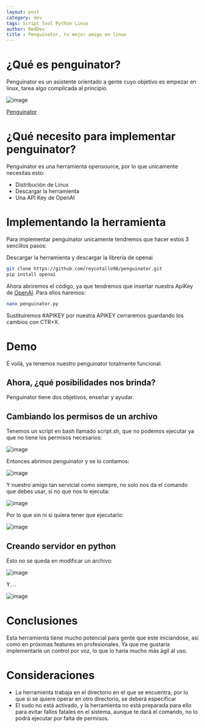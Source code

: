 ```yaml
---
layout: post
category: dev
tags: Script Tool Python Linux 
author: RedDev
title : Penguinator, tu mejor amigo en linux
---
```


# ¿Qué es penguinator?
Penguinator es un asistente orientado a gente cuyo objetivo es empezar en linux, tarea algo complicada al principio.

![image](https://github.com/reycotallo98/reycotallo98.github.io/assets/93315382/908c492b-29d3-4769-ba6f-c134eea25a96)

<a href="https://github.com/reycotallo98](https://github.com/reycotallo98/penguinator/tree/main" class="btn btn-github m-2"><span class="icon"></span>Penguinator</a>

# ¿Qué necesito para implementar penguinator?
Penguinator es una herramienta opensource, por lo que unicamente necesitas esto:
- Distribución de Linux
- Descargar la herramienta
- Una API Key de OpenAI

# Implementando la herramienta
Para implementar penguinator unicamente tendremos que hacer estos 3 sencillos pasos:

Descargar la herramienta y descargar la libreria de openai
```bash
git clone https://github.com/reycotallo98/penguinator.git
pip install openai
```
Ahora abriremos el código, ya que tendremos que insertar nuestra ApiKey de [OpenAI](https://platform.openai.com/account/api-keys).
Para ellos haremos:
```bash
nano penguinator.py
```
Sustituiremos #APIKEY por nuestra APIKEY cerraremos guardando los cambios con CTR+X.

# Demo
É voilá, ya tenemos nuestro penguinator totalmente funcional.
## Ahora, ¿qué posibilidades nos brinda?
Penguinator tiene dos objetivos, enseñar y ayudar.

## Cambiando los permisos de un archivo
Tenemos un script en bash llamado script.sh, que no podemos ejecutar ya que no tiene los permisos necesarios:

![image](https://github.com/reycotallo98/reycotallo98.github.io/assets/93315382/955efc17-a50f-4f35-9446-7f1967ff9a15)

Entonces abrimos penguinator y se lo contamos:

![image](https://github.com/reycotallo98/reycotallo98.github.io/assets/93315382/b74c597f-61da-4c22-ac8e-eb33614e3ebd)

Y nuestro amigo tan servicial como siempre, no solo nos da el comando que debes usar, si no que nos lo ejecuta:

![image](https://github.com/reycotallo98/reycotallo98.github.io/assets/93315382/8cef4509-b221-4145-aed6-041d5db22681)

Por lo que sin ni si quiera tener que ejecutarlo:

![image](https://github.com/reycotallo98/reycotallo98.github.io/assets/93315382/cc526628-0da8-4aa0-8557-c9c62e4a172f)

## Creando servidor en python
Esto no se queda en modificar un archivo:

![image](https://github.com/reycotallo98/reycotallo98.github.io/assets/93315382/bc6139f3-a3fe-4858-8c79-f4ef0a649cf7)

Y....

![image](https://github.com/reycotallo98/reycotallo98.github.io/assets/93315382/01d7768d-98fc-402d-91de-2ac9067df0e3)

# Conclusiones
Esta herramienta tiene mucho potencial para gente que este iniciandose, así como en próximas features en profesionales. Ya que me gustaría implementarle un control por voz, lo que lo haría mucho más ágil al uso.

# Consideraciones
- La herramienta trabaja en el directorio en el que se encuentra, por lo que si se quiere operar en otro directorio, se deberá especificar
- El sudo no está activado, y la herramienta no está preparada para ello para evitar fallos fatales en el sistema, aunque te dará el comando, no lo podrá ejecutar por falta de permisos.

